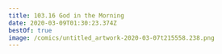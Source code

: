 ```yaml
---
title: 103.16 God in the Morning
date: 2020-03-09T01:30:23.374Z
bestOf: true
image: /comics/untitled_artwork-2020-03-07t215558.238.png
---
```

